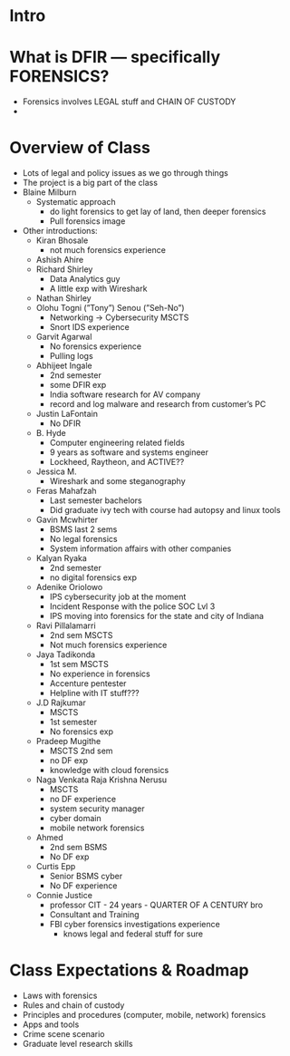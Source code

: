 # Intro

# What is DFIR — specifically FORENSICS?

- Forensics involves LEGAL stuff and CHAIN OF CUSTODY
- 

# Overview of Class

- Lots of legal and policy issues as we go through things
- The project is a big part of the class
- Blaine Milburn
    - Systematic approach
        - do light forensics to get lay of land, then deeper forensics
        - Pull forensics image
- Other introductions:
    - Kiran Bhosale
        - not much forensics experience
    - Ashish Ahire
    - Richard Shirley
        - Data Analytics guy
        - A little exp with Wireshark
    - Nathan Shirley
    - Olohu Togni (”Tony”) Senou (”Seh-No”)
        - Networking → Cybersecurity MSCTS
        - Snort IDS experience
    - Garvit Agarwal
        - No forensics experience
        - Pulling logs
    - Abhijeet Ingale
        - 2nd semester
        - some DFIR exp
        - India software research for AV company
        - record and log malware and research from customer’s PC
    - Justin LaFontain
        - No DFIR
    - B. Hyde
        - Computer engineering related fields
        - 9 years as software and systems engineer
        - Lockheed, Raytheon, and ACTIVE??
    - Jessica M.
        - Wireshark and some steganography
    - Feras Mahafzah
        - Last semester bachelors
        - Did graduate ivy tech with course had autopsy and linux tools
    - Gavin Mcwhirter
        - BSMS last 2 sems
        - No legal forensics
        - System information affairs with other companies
    - Kalyan Ryaka
        - 2nd semester
        - no digital forensics exp
    - Adenike Oriolowo
        - IPS cybersecurity job at the moment
        - Incident Response with the police SOC Lvl 3
        - IPS moving into forensics for the state and city of Indiana
    - Ravi Pillalamarri
        - 2nd sem MSCTS
        - Not much forensics experience
    - Jaya Tadikonda
        - 1st sem MSCTS
        - No experience in forensics
        - Accenture pentester
        - Helpline with IT stuff???
    - J.D Rajkumar
        - MSCTS
        - 1st semester
        - No forensics exp
    - Pradeep Mugithe
        - MSCTS 2nd sem
        - no DF exp
        - knowledge with cloud forensics
    - Naga Venkata Raja Krishna Nerusu
        - MSCTS
        - no DF experience
        - system security manager
        - cyber domain
        - mobile network forensics
    - Ahmed
        - 2nd sem BSMS
        - No DF exp
    - Curtis Epp
        - Senior BSMS cyber
        - No DF experience
    - Connie Justice
        - professor CIT - 24 years - QUARTER OF A CENTURY bro
        - Consultant and Training
        - FBI cyber forensics investigations experience
            - knows legal and federal stuff for sure

# Class Expectations & Roadmap

- Laws with forensics
- Rules and chain of custody
- Principles and procedures (computer, mobile, network) forensics
- Apps and tools
- Crime scene scenario
- Graduate level research skills
